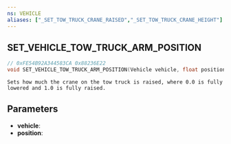```yaml
---
ns: VEHICLE
aliases: ["_SET_TOW_TRUCK_CRANE_RAISED","_SET_TOW_TRUCK_CRANE_HEIGHT"]
---
```

## SET_VEHICLE_TOW_TRUCK_ARM_POSITION

```c
// 0xFE54B92A344583CA 0x88236E22
void SET_VEHICLE_TOW_TRUCK_ARM_POSITION(Vehicle vehicle, float position);
```

```
Sets how much the crane on the tow truck is raised, where 0.0 is fully lowered and 1.0 is fully raised.  
```

## Parameters
* **vehicle**:
* **position**:

